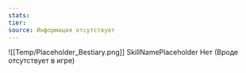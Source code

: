```yaml
---
stats: 
tier: 
source: Информация отсутствует
---
```

![[Temp/Placeholder_Bestiary.png]]
SkillNamePlaceholder
Нет (Вроде отсутствует в игре)
